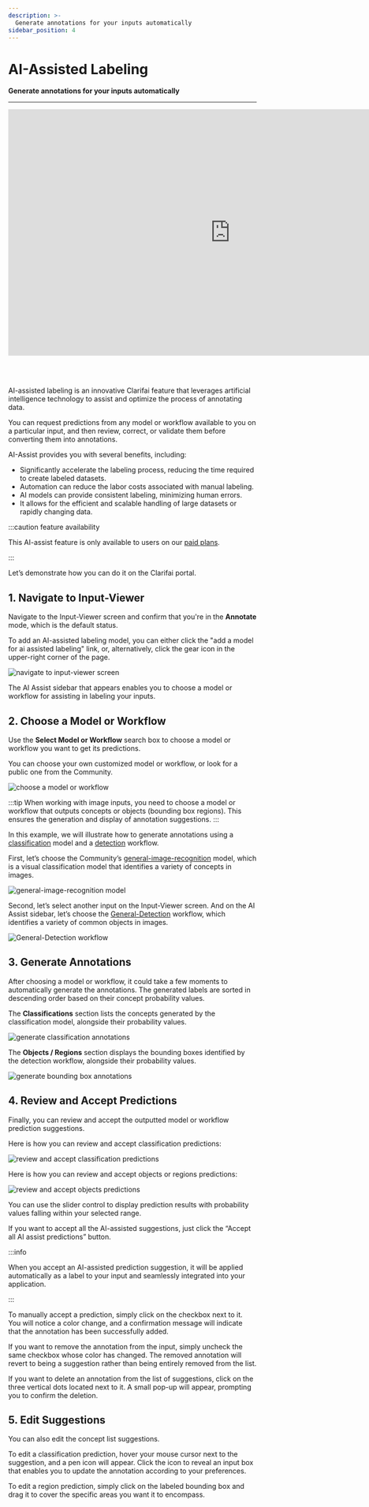 ```yaml
---
description: >-
  Generate annotations for your inputs automatically
sidebar_position: 4
---
```


# AI-Assisted Labeling 

**Generate annotations for your inputs automatically**
<hr />


<div style={{ "position":"relative","width": "100%","overflow": "hidden","padding-top": "56.25%"}}>
<iframe width="900" height="500" style={{"position": "absolute","top": "0","left": "0","bottom": "0","right": "0","width": "100%","height": "100%",}} src="https://www.youtube.com/embed/x4lC5sz-Oqs" frameborder="0" allow="accelerometer; autoplay; encrypted-media; gyroscope; picture-in-picture" allowfullscreen ></iframe>
</div>

<br /><br />

AI-assisted labeling is an innovative Clarifai feature that leverages artificial intelligence technology to assist and optimize the process of annotating data. 

You can request predictions from any model or workflow available to you on a particular input, and then review, correct, or validate them before converting them into annotations.

AI-Assist provides you with several benefits, including:

- Significantly accelerate the labeling process, reducing the time required to create labeled datasets.
- Automation can reduce the labor costs associated with manual labeling.
- AI models can provide consistent labeling, minimizing human errors.
- It allows for the efficient and scalable handling of large datasets or rapidly changing data.

:::caution feature availability

This AI-assist feature is only available to users on our [paid plans](https://www.clarifai.com/pricing).

:::

Let’s demonstrate how you can do it on the Clarifai portal. 

## 1. Navigate to Input-Viewer

Navigate to the Input-Viewer screen and confirm that you're in the **Annotate** mode, which is the default status.

To add an AI-assisted labeling model, you can either click the "add a model for ai assisted labeling" link, or, alternatively, click the gear icon in the upper-right corner of the page.

![navigate to input-viewer screen](/img/annotate/ai_assist_1.png)

The AI Assist sidebar that appears enables you to choose a model or workflow for assisting in labeling your inputs.

## 2. Choose a Model or Workflow

Use the **Select Model or Workflow** search box to choose a model or workflow you want to get its predictions. 

You can choose your own customized model or workflow, or look for a public one from the Community. 

![choose a model or workflow](/img/annotate/ai_assist_2.png)

:::tip
When working with image inputs, you need to choose a model or workflow that outputs concepts or objects (bounding box regions). This ensures the generation and display of annotation suggestions.
:::

In this example, we will illustrate how to generate annotations using a [classification]( https://docs.clarifai.com/portal-guide/model/model-types/visual-classifier) model and a [detection]( https://docs.clarifai.com/portal-guide/model/model-types/visual-detector) workflow. 

First, let’s choose the Community’s [general-image-recognition]( https://clarifai.com/clarifai/main/models/general-image-recognition) model, which is a visual classification model that identifies a variety of concepts in images.

![ general-image-recognition model](/img/annotate/ai_assist_3.png)

Second, let’s select another input on the Input-Viewer screen. And on the AI Assist sidebar, let’s choose the [General-Detection](https://clarifai.com/clarifai/main/workflows/General-Detection) workflow, which identifies a variety of common objects in images.

![General-Detection workflow](/img/annotate/ai_assist_4.png)

## 3. Generate Annotations

After choosing a model or workflow, it could take a few moments to automatically generate the annotations. The generated labels are sorted in descending order based on their concept probability values.

The **Classifications** section lists the concepts generated by the classification model, alongside their probability values. 

![generate classification annotations](/img/annotate/ai_assist_5.png)

The **Objects / Regions** section displays the bounding boxes identified by the detection workflow, alongside their probability values. 

![generate bounding box annotations](/img/annotate/ai_assist_6.png)

## 4. Review and Accept Predictions

Finally, you can review and accept the outputted model or workflow prediction suggestions.

Here is how you can review and accept classification predictions:

![review and accept classification predictions](/img/annotate/ai_assist_7.png)

Here is how you can review and accept objects or regions predictions:

![review and accept objects predictions](/img/annotate/ai_assist_8.png)

You can use the slider control to display prediction results with probability values falling within your selected range. 

If you want to accept all the AI-assisted suggestions, just click the “Accept all AI assist predictions” button. 

:::info

When you accept an AI-assisted prediction suggestion, it will be applied automatically as a label to your input and seamlessly integrated into your application.

:::

To manually accept a prediction, simply click on the checkbox next to it. You will notice a color change, and a confirmation message will indicate that the annotation has been successfully added. 

If you want to remove the annotation from the input, simply uncheck the same checkbox whose color has changed. The removed annotation will revert to being a suggestion rather than being entirely removed from the list. 

If you want to delete an annotation from the list of suggestions, click on the three vertical dots located next to it. A small pop-up will appear, prompting you to confirm the deletion.

## 5. Edit Suggestions

You can also edit the concept list suggestions. 

To edit a classification prediction, hover your mouse cursor next to the suggestion, and a pen icon will appear. Click the icon to reveal an input box that enables you to update the annotation according to your preferences.

To edit a region prediction, simply click on the labeled bounding box and drag it to cover the specific areas you want it to encompass. 

